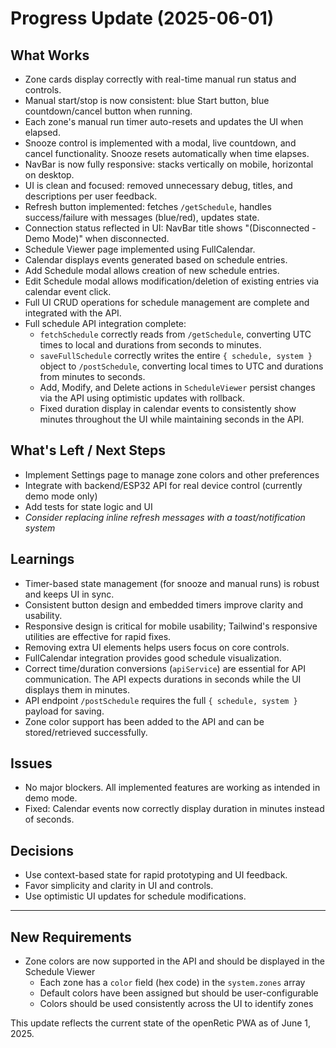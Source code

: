 # Progress Update (2025-06-01)

## What Works
- Zone cards display correctly with real-time manual run status and controls.
- Manual start/stop is now consistent: blue Start button, blue countdown/cancel button when running.
- Each zone's manual run timer auto-resets and updates the UI when elapsed.
- Snooze control is implemented with a modal, live countdown, and cancel functionality. Snooze resets automatically when time elapses.
- NavBar is now fully responsive: stacks vertically on mobile, horizontal on desktop.
- UI is clean and focused: removed unnecessary debug, titles, and descriptions per user feedback.
- Refresh button implemented: fetches `/getSchedule`, handles success/failure with messages (blue/red), updates state.
- Connection status reflected in UI: NavBar title shows "(Disconnected - Demo Mode)" when disconnected.
- Schedule Viewer page implemented using FullCalendar.
- Calendar displays events generated based on schedule entries.
- Add Schedule modal allows creation of new schedule entries.
- Edit Schedule modal allows modification/deletion of existing entries via calendar event click.
- Full UI CRUD operations for schedule management are complete and integrated with the API.
- Full schedule API integration complete:
  - `fetchSchedule` correctly reads from `/getSchedule`, converting UTC times to local and durations from seconds to minutes.
  - `saveFullSchedule` correctly writes the entire `{ schedule, system }` object to `/postSchedule`, converting local times to UTC and durations from minutes to seconds.
  - Add, Modify, and Delete actions in `ScheduleViewer` persist changes via the API using optimistic updates with rollback.
  - Fixed duration display in calendar events to consistently show minutes throughout the UI while maintaining seconds in the API.

## What's Left / Next Steps
- Implement Settings page to manage zone colors and other preferences
- Integrate with backend/ESP32 API for real device control (currently demo mode only)
- Add tests for state logic and UI
- *Consider replacing inline refresh messages with a toast/notification system*

## Learnings
- Timer-based state management (for snooze and manual runs) is robust and keeps UI in sync.
- Consistent button design and embedded timers improve clarity and usability.
- Responsive design is critical for mobile usability; Tailwind's responsive utilities are effective for rapid fixes.
- Removing extra UI elements helps users focus on core controls.
- FullCalendar integration provides good schedule visualization.
- Correct time/duration conversions (`apiService`) are essential for API communication. The API expects durations in seconds while the UI displays them in minutes.
- API endpoint `/postSchedule` requires the full `{ schedule, system }` payload for saving.
- Zone color support has been added to the API and can be stored/retrieved successfully.

## Issues
- No major blockers. All implemented features are working as intended in demo mode.
- Fixed: Calendar events now correctly display duration in minutes instead of seconds.

## Decisions
- Use context-based state for rapid prototyping and UI feedback.
- Favor simplicity and clarity in UI and controls.
- Use optimistic UI updates for schedule modifications.

---
## New Requirements
- Zone colors are now supported in the API and should be displayed in the Schedule Viewer
  - Each zone has a `color` field (hex code) in the `system.zones` array
  - Default colors have been assigned but should be user-configurable
  - Colors should be used consistently across the UI to identify zones

This update reflects the current state of the openRetic PWA as of June 1, 2025.

